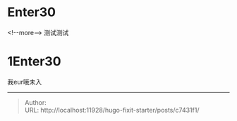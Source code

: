 # Enter30


&lt;!--more--&gt;
测试测试
# 1Enter30
我eur哦未入

---

> Author:   
> URL: http://localhost:11928/hugo-fixit-starter/posts/c7431f1/  

